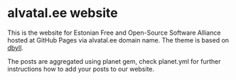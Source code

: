 alvatal.ee website
==================

This is the website for Estonian Free and Open-Source Software Alliance
hosted at GitHub Pages via alvatal.ee domain name.
The theme is based on [dbyll](https://github.com/dbtek/dbyll).

The posts are aggregated using planet gem,
check planet.yml for further instructions how to add your posts to our website.
